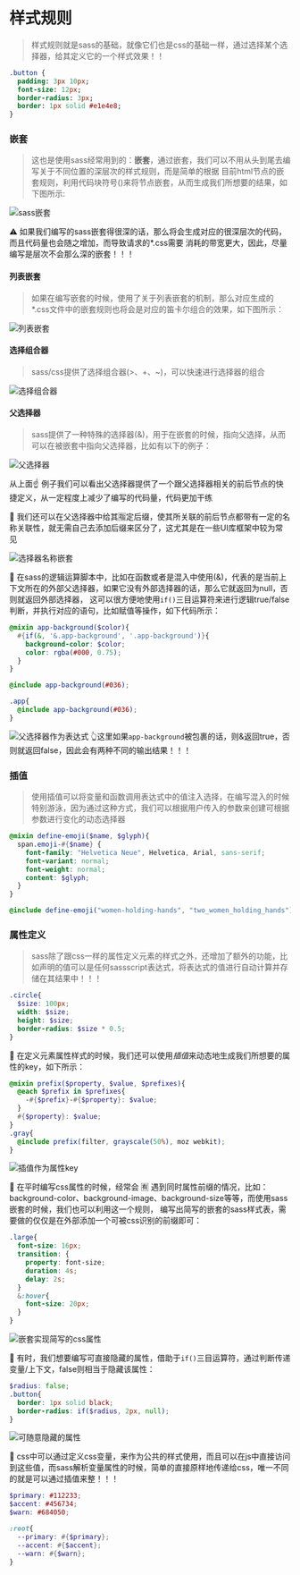 # 样式规则
> 样式规则就是sass的基础，就像它们也是css的基础一样，通过选择某个选择器，给其定义它的一个样式效果！！

```sass
.button {
  padding: 3px 10px;
  font-size: 12px;
  border-radius: 3px;
  border: 1px solid #e1e4e8;
}
```

### 嵌套
> 这也是使用sass经常用到的：**嵌套**，通过嵌套，我们可以不用从头到尾去编写关于不同位置的深层次的样式规则，而是简单的根据
> 目前html节点的嵌套规则，利用代码块符号()来将节点嵌套，从而生成我们所想要的结果，如下图所示:

![sass嵌套](sass嵌套.png)

:warning: 如果我们编写的sass嵌套得很深的话，那么将会生成对应的很深层次的代码，而且代码量也会随之增加，而导致请求的*.css需要
消耗的带宽更大，因此，尽量编写是层次不会那么深的嵌套！！！

#### 列表嵌套
> 如果在编写嵌套的时候，使用了关于列表嵌套的机制，那么对应生成的*.css文件中的嵌套规则也将会是对应的笛卡尔组合的效果，如下图所示：

![列表嵌套](列表嵌套.png)

#### 选择组合器
> sass/css提供了选择组合器(>、+、~)，可以快速进行选择器的组合

![选择组合器](选择组合器.png)

#### 父选择器
> sass提供了一种特殊的选择器(&)，用于在嵌套的时候，指向父选择，从而可以在被嵌套中指向父选择器，比如有以下的例子：

![父选择器](父选择器.png)

从上面:point_up: 例子我们可以看出父选择器提供了一个跟父选择器相关的前后节点的快捷定义，从一定程度上减少了编写的代码量，代码更加干练

:star2: 我们还可以在父选择器中给其🈯️定后缀，使其所关联的前后节点都带有一定的名称关联性，就无需自己去添加后缀来区分了，这尤其是在一些UI库框架中较为常见

![选择器名称嵌套](选择器名称嵌套.png)

:star2: 在sass的逻辑运算脚本中，比如在函数或者是混入中使用(&)，代表的是当前上下文所在的外部父选择器，如果它没有外部选择器的话，那么它就返回为null，否则就返回外部选择器，
这可以很方便地使用`if()`三目运算符来进行逻辑true/false判断，并执行对应的语句，比如赋值等操作，如下代码所示：

```scss
@mixin app-background($color){
  #{if(&, '&.app-background', '.app-background')}{
    background-color: $color;
    color: rgba(#000, 0.75);
  }
}

@include app-background(#036);

.app{
  @include app-background(#036);
}
```

![父选择器作为表达式](父选择器作为表达式.png)
👆这里如果`app-background`被包裹的话，则&返回true，否则就返回false，因此会有两种不同的输出结果！！！


### 插值
> 使用插值可以将变量和函数调用表达式中的值注入选择，在编写混入的时候特别游泳，因为通过这种方式，我们可以根据用户传入的参数来创建可根据参数进行变化的动态选择器

```scss
@mixin define-emoji($name, $glyph){
  span.emoji-#{$name} {
    font-family: "Helvetica Neue", Helvetica, Arial, sans-serif;
    font-variant: normal;
    font-weight: normal;
    content: $glyph;
  }
}

@include define-emoji("women-holding-hands", "two_women_holding_hands");

```


### 属性定义
> sass除了跟css一样的属性定义元素的样式之外，还增加了额外的功能，比如声明的值可以是任何sassscript表达式，将表达式的值进行自动计算并存储在其结果中！！！

```scss
.circle{
  $size: 100px;
  width: $size;
  height: $size;
  border-radius: $size * 0.5;
}
```

:star2: 在定义元素属性样式的时候，我们还可以使用*插值*来动态地生成我们所想要的属性的key，如下所示：

```scss
@mixin prefix($property, $value, $prefixes){
  @each $prefix in $prefixes{
    -#{$prefix}-#{$property}: $value;
  }
  #{$property}: $value;
}
.gray{
  @include prefix(filter, grayscale(50%), moz webkit);
}
```
![插值作为属性key](插值作为属性key.png)

:star2: 在平时编写css属性的时候，经常会 :u6709: 遇到同时属性前缀的情况，比如：background-color、background-image、background-size等等，而使用sass嵌套的时候，我们也可以利用这一个规则，
编写出简写的嵌套的sass样式表，需要做的仅仅是在外部添加一个可被css识别的前缀即可：

```scss
.large{
  font-size: 16px;
  transition: {
    property: font-size;
    duration: 4s;
    delay: 2s;
  }
  &:hover{
    font-size: 20px;
  }
}
```
![嵌套实现简写的css属性](嵌套实现简写的css属性.png)

:star2: 有时，我们想要编写可直接隐藏的属性，借助于`if()`三目运算符，通过判断传递变量/上下文，false则相当于隐藏该属性：

```scss
$radius: false;
.button{
  border: 1px solid black;
  border-radius: if($radius, 2px, null);
}
```
![可随意隐藏的属性](可随意隐藏的属性.png)


:star2: css中可以通过定义css变量，来作为公共的样式使用，而且可以在js中直接访问到这些值，而sass解析变量属性的时候，简单的直接原样地传递给css，唯一不同的就是可以通过插值来整！！！

```scss
$primary: #112233;
$accent: #456734;
$warn: #684050;

:root{
  --primary: #{$primary};
  --accent: #{$accent};
  --warn: #{$warn};
}
```


